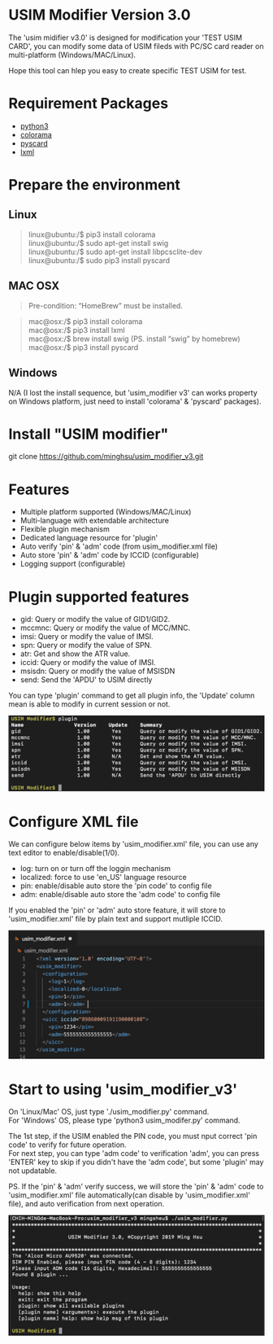 # USIM Modifier Version 3.0

The 'usim midifier v3.0' is designed for modification your 'TEST USIM CARD', you can modify some data of USIM fileds with PC/SC card reader on multi-platform (Windows/MAC/Linux).  
  
Hope this tool can hlep you easy to create specific TEST USIM for test.

# Requirement Packages

- [python3](https://www.python.org/)
- [colorama](https://pypi.org/project/colorama/)
- [pyscard](https://pyscard.sourceforge.io/)  
- [lxml](https://lxml.de/)  

# Prepare the environment

## Linux
> linux@ubuntu:/$ pip3 install colorama  
> linux@ubuntu:/$ sudo apt-get install swig  
> linux@ubuntu:/$ sudo apt-get install libpcsclite-dev  
> linux@ubuntu:/$ sudo pip3 install pyscard

## MAC OSX
> Pre-condition: “HomeBrew” must be installed.  
  
> mac@osx:/$ pip3 install colorama  
> mac@osx:/$ pip3 install lxml  
> mac@osx:/$ brew install swig  (PS. install “swig” by homebrew)  
> mac@osx:/$ pip3 install pyscard  

## Windows

N/A (I lost the install sequence, but 'usim_modifier v3' can works property on Windows platform, just need to install 'colorama' & 'pyscard' packages).

# Install "USIM modifier"

git clone https://github.com/minghsu/usim_modifier_v3.git

# Features

- Multiple platform supported (Windows/MAC/Linux)
- Multi-language with extendable architecture
- Flexible plugin mechanism
- Dedicated language resource for 'plugin' 
- Auto verify 'pin' & 'adm' code (from usim_modifier.xml file)
- Auto store 'pin' & 'adm' code by ICCID (configurable)
- Logging support (configurable)

# Plugin supported features

- gid: Query or modify the value of GID1/GID2.
- mccmnc: Query or modify the value of MCC/MNC.
- imsi: Query or modify the value of IMSI.
- spn: Query or modify the value of SPN.
- atr: Get and show the ATR value.
- iccid: Query or modify the value of IMSI.
- msisdn: Query or modify the value of MSISDN
- send: Send the 'APDU' to USIM directly

You can type 'plugin' command to get all plugin info, the 'Update' column mean is able to modify in current session or not.  

![plugin](https://github.com/minghsu/usim_modifier_v3/blob/master/docs/images/plugin.png)

# Configure XML file

We can configure below items by 'usim_modifier.xml' file, you can use any text editor to enable/disable(1/0).

- log: turn on or turn off the loggin mechanism
- localized: force to use 'en_US' language resource
- pin: enable/disable auto store the 'pin code' to config file
- adm: enable/disable auto store the 'adm code' to config file

If you enabled the 'pin' or 'adm' auto store feature, it will store to 'usim_modifier.xml' file by plain text and support mutliple ICCID.

![config](https://github.com/minghsu/usim_modifier_v3/blob/master/docs/images/config.png)

# Start to using 'usim_modifier_v3'

On 'Linux/Mac' OS, just type './usim_modifier.py' command.  
For 'Windows' OS, please type 'python3 usim_modifer.py' command.

The 1st step, if the USIM enabled the PIN code, you must nput correct 'pin code' to verify for future operation.  
For next step, you can type 'adm code' to verification 'adm', you can press 'ENTER' key to skip if you didn't have the 'adm code', but some 'plugin' may not updatable.  

PS. If the 'pin' & 'adm' verify success, we will store the 'pin' & 'adm' code to 'usim_modifier.xml' file automatically(can disable by 'usim_modifier.xml' file), and auto verification from next operation.

![startup](https://github.com/minghsu/usim_modifier_v3/blob/master/docs/images/startup.png)
